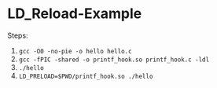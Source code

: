 # LD_Reload-Example

Steps:
1. `gcc -O0 -no-pie -o hello hello.c`
2. `gcc -fPIC -shared -o printf_hook.so printf_hook.c -ldl`
3. `./hello`
4. `LD_PRELOAD=$PWD/printf_hook.so ./hello`

